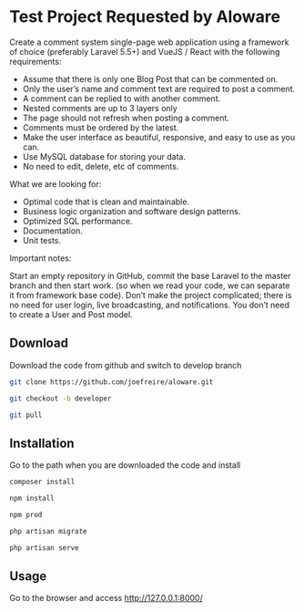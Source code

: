 # Test Project Requested by Aloware

Create a comment system single-page web application using a framework of choice (preferably Laravel 5.5+) and VueJS / React with the following requirements:

* Assume that there is only one Blog Post that can be commented on.
* Only the user’s name and comment text are required to post a comment.
* A comment can be replied to with another comment.
* Nested comments are up to 3 layers only
* The page should not refresh when posting a comment.
* Comments must be ordered by the latest.
* Make the user interface as beautiful, responsive, and easy to use as you can.
* Use MySQL database for storing your data.
* No need to edit, delete, etc of comments.

What we are looking for:

* Optimal code that is clean and maintainable.
* Business logic organization and software design patterns.
* Optimized SQL performance.
* Documentation.
* Unit tests.

Important notes:

Start an empty repository in GitHub, commit the base Laravel to the master branch and then start work. (so when we read your code, we can separate it from framework base code).
Don’t make the project complicated; there is no need for user login, live broadcasting, and notifications.
You don’t need to create a User and Post model.

## Download 

Download the code from github and switch to develop branch

```bash
git clone https://github.com/joefreire/aloware.git

git checkout -b developer

git pull
```
## Installation
Go to the path when you are downloaded the code and install
```bash
composer install

npm install

npm prod

php artisan migrate

php artisan serve
```
## Usage

Go to the browser and access http://127.0.0.1:8000/
